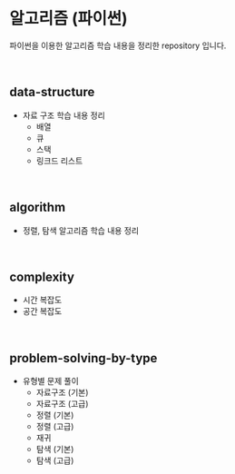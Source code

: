 # 알고리즘 (파이썬)

파이썬을 이용한 알고리즘 학습 내용을 정리한 repository 입니다.

<br>

## data-structure

- 자료 구조 학습 내용 정리
  - 배열
  - 큐
  - 스택
  - 링크드 리스트

<br>

## algorithm

- 정렬, 탐색 알고리즘 학습 내용 정리

<br>

## complexity

- 시간 복잡도
- 공간 복잡도

<br>

## problem-solving-by-type

- 유형별 문제 풀이
  - 자료구조 (기본)
  - 자료구조 (고급)
  - 정렬 (기본)
  - 정렬 (고급)
  - 재귀
  - 탐색 (기본)
  - 탐색 (고급)
